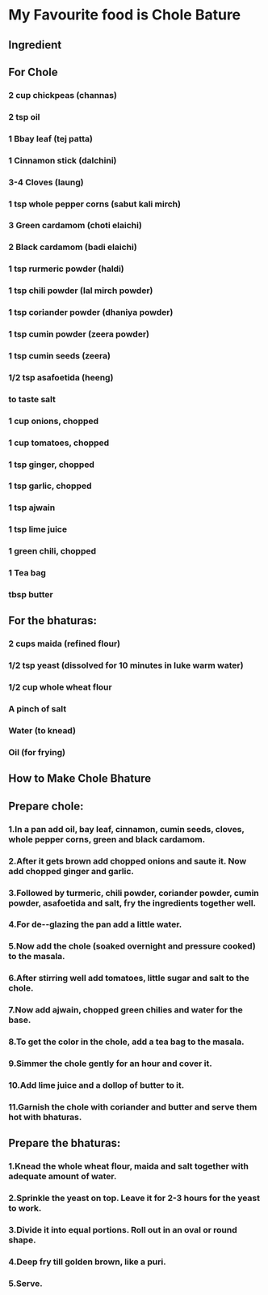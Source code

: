 # My Favourite food is Chole Bature 
## Ingredient 

## For Chole
### 2 cup chickpeas (channas)
### 2 tsp oil
### 1 Bbay leaf (tej patta)
### 1 Cinnamon stick (dalchini)
### 3-4 Cloves (laung)
### 1 tsp whole pepper corns (sabut kali mirch)
### 3 Green cardamom (choti elaichi)
### 2 Black cardamom (badi elaichi)
### 1 tsp rurmeric powder (haldi)
### 1 tsp chili powder (lal mirch powder)
### 1 tsp coriander powder (dhaniya powder)
### 1 tsp cumin powder (zeera powder)
### 1 tsp cumin seeds (zeera)
### 1/2 tsp asafoetida (heeng)
### to taste salt
### 1 cup onions, chopped
### 1 cup tomatoes, chopped
### 1 tsp ginger, chopped
### 1 tsp garlic, chopped
### 1 tsp ajwain
### 1 tsp lime juice
### 1 green chili, chopped
### 1 Tea bag
### tbsp butter

## For the bhaturas:
### 2 cups maida (refined flour)
### 1/2 tsp yeast (dissolved for 10 minutes in luke warm water)
### 1/2 cup whole wheat flour
### A pinch of salt
### Water (to knead)
### Oil (for frying)

## How to Make Chole Bhature
## Prepare chole:
### 1.In a pan add oil, bay leaf, cinnamon, cumin seeds, cloves, whole pepper corns, green and black cardamom.
### 2.After it gets brown add chopped onions and saute it. Now add chopped ginger and garlic.
### 3.Followed by turmeric, chili powder, coriander powder, cumin powder, asafoetida and salt, fry the ingredients together well.
### 4.For de--glazing the pan add a little water.
### 5.Now add the chole (soaked overnight and pressure cooked) to the masala.
### 6.After stirring well add tomatoes, little sugar and salt to the chole.
### 7.Now add ajwain, chopped green chilies and water for the base.
### 8.To get the color in the chole, add a tea bag to the masala.
### 9.Simmer the chole gently for an hour and cover it.
### 10.Add lime juice and a dollop of butter to it.
### 11.Garnish the chole with coriander and butter and serve them hot with bhaturas.

## Prepare the bhaturas:
### 1.Knead the whole wheat flour, maida and salt together with adequate amount of water.
### 2.Sprinkle the yeast on top. Leave it for 2-3 hours for the yeast to work.
### 3.Divide it into equal portions. Roll out in an oval or round shape.
### 4.Deep fry till golden brown, like a puri.
### 5.Serve.